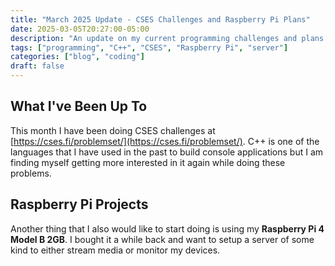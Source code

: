 ```yaml
---
title: "March 2025 Update - CSES Challenges and Raspberry Pi Plans"
date: 2025-03-05T20:27:00-05:00
description: "An update on my current programming challenges and plans for using my Raspberry Pi 4 for server projects."
tags: ["programming", "C++", "CSES", "Raspberry Pi", "server"]
categories: ["blog", "coding"]
draft: false
---
```


## What I've Been Up To

This month I have been doing CSES challenges at [https://cses.fi/problemset/](https://cses.fi/problemset/). C++ is one of the languages that I have used in the past to build console applications but I am finding myself getting more interested in it again while doing these problems.

## Raspberry Pi Projects

Another thing that I also would like to start doing is using my **Raspberry Pi 4 Model B 2GB**. I bought it a while back and want to setup a server of some kind to either stream media or monitor my devices.